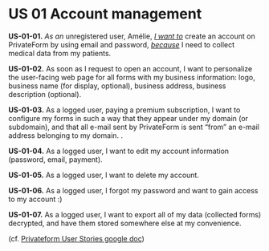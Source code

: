 # US 01 Account management

**US-01-01.** _As an_ unregistered user, Amélie, _<span style="text-decoration:underline;">I want to</span>_ create an account on PrivateForm by using email and password, _<span style="text-decoration:underline;">because</span>_ I need to collect medical data from my patients.

**US-01-02.** As soon as I request to open an account, I want to personalize the user-facing web page for all forms with my business information: logo, business name (for display, optional), business address, business description (optional). 

**US-01-03.** As a logged user, paying a premium subscription, I want to configure my forms in such a way that they appear under my domain (or subdomain), and that all e-mail sent by PrivateForm is sent “from” an e-mail address belonging to my domain. . 

**US-01-04.** As a logged user, I want to edit my account information (password, email, payment).

**US-01-05.** As a logged user, I want to delete my account.

**US-01-06.** As a logged user, I forgot my password and want to gain access to my account :)

**US-01-07.** As a logged user,  I want to export all of my data (collected forms) decrypted, and have them stored somewhere else at my convenience.

(cf. [Privateform User Stories google doc](https://docs.google.com/document/d/1-_iVgamjIm0aH-txl2aVDIfSNRuwS-agKf74G1q1KRk/edit#heading=h.pqofnto5tlbp))

